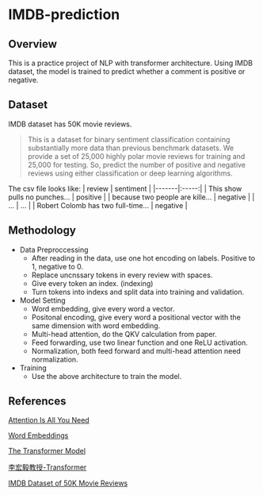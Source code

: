 # IMDB-prediction
## Overview
This is a practice project of NLP with transformer architecture. Using IMDB dataset, the model is trained to predict whether a comment is positive or negative.

## Dataset
IMDB dataset has 50K movie reviews.
> This is a dataset for binary sentiment classification containing substantially more data than previous benchmark datasets. We provide a set of 25,000 highly polar movie reviews for training and 25,000 for testing. So, predict the number of positive and negative reviews using either classification or deep learning algorithms.

The csv file looks like:
| review | sentiment | 
|-------|:-----:|
| This show pulls no punches...   | positive  |
| because two people are kille...  |  negative  | 
| ... | ... |
| Robert Colomb has two full-time... |  negative  | 

## Methodology
* Data Preproccessing
  * After reading in the data, use one hot encoding on labels. Positive to 1, negative to 0.
  * Replace uncnssary tokens in every review with spaces.
  * Give every token an index. (indexing)
  * Turn tokens into indexs and split data into training and validation.
* Model Setting
  * Word embedding, give every word a vector.
  * Positonal encoding, give every word a positional vector with the same dimension with word embedding.
  * Multi-head attention, do the QKV calculation from paper.
  * Feed forwarding, use two linear function and one ReLU activation.
  * Normalization, both feed forward and multi-head attention need normalization.
* Training
  * Use the above architecture to train the model.

## References
<a href="https://arxiv.org/abs/1706.03762">Attention Is All You Need</a>

<a href="https://medium.com/ml-note/word-embedding-3ca60663999d">Word Embeddings</a>

<a href="https://machinelearningmastery.com/the-transformer-model/">The Transformer Model</a>

<a href="https://youtu.be/ugWDIIOHtPA?si=U7t-7csnvTG4kK0T">李宏毅教授-Transformer</a>

<a href="https://www.kaggle.com/datasets/lakshmi25npathi/imdb-dataset-of-50k-movie-reviews/discussion">IMDB Dataset of 50K Movie Reviews</a>
